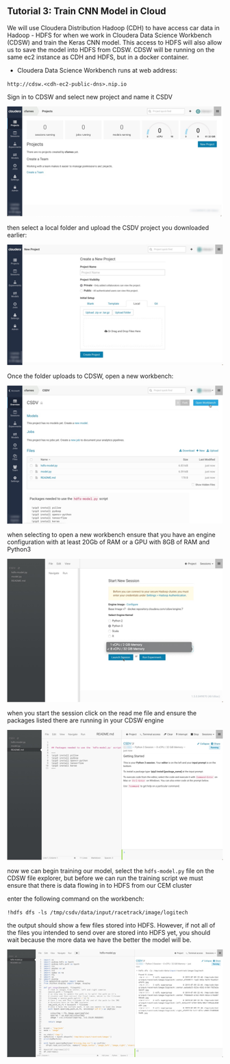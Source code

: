
## Tutorial 3: Train CNN Model in Cloud

We will use Cloudera Distribution Hadoop (CDH) to have access car data in Hadoop - HDFS for when we work in Cloudera Data Science Workbench (CDSW) and train the Keras CNN model. This access to HDFS will also allow us to save the model into HDFS from CDSW. CDSW will be running on the same ec2 instance as CDH and HDFS, but in a docker container.

- Cloudera Data Science Workbench runs at web address:

 `http://cdsw.<cdh-ec2-public-dns>.nip.io`

Sign in to CDSW and select new project and name it CSDV

![cdsw-ui](./documentation/assets/images/tutorial3/cdsw-ui.jpg)

then select a local folder and upload the CSDV project you downloaded earlier:

![new-project-cdsw](./documentation/assets/images/tutorial3/new-project-cdsw.jpg)

Once the folder uploads to CDSW, open a new workbench:

![openwb](./documentation/assets/images/tutorial3/openwb.jpg)

when selecting to open a new workbench ensure that you have an engine configuration with at least 20Gb of RAM or a GPU with 8GB of RAM and Python3

![openwb](./documentation/assets/images/tutorial3/engine.jpg)

when you start the session click on the read me file and ensure the packages listed there are running in your CDSW engine

![rundep](./documentation/assets/images/tutorial3/run-dep.jpg)

now we can begin training our model, select the `hdfs-model.py` file on the CDSW file explorer, but before we can run the training script we must ensure that there is data flowing in to HDFS from our CEM cluster

enter the following command on the workbench:

`!hdfs dfs -ls /tmp/csdv/data/input/racetrack/image/logitech`

the output should show a few files stored into HDFS. However, if not all of the files you intended to send over are stored into HDFS yet, you should wait because the more data we have the better the model will be.

![dataflowing](./documentation/assets/images/tutorial3/dataflowing.jpg)